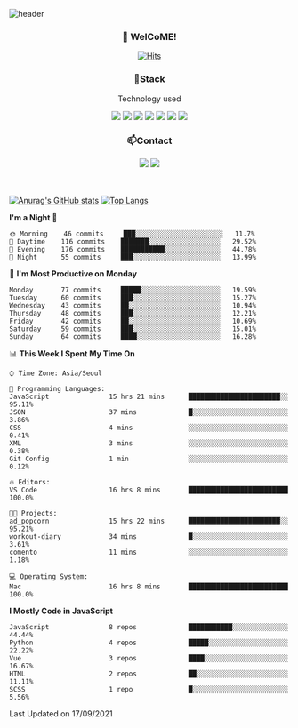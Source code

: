 ![header](https://capsule-render.vercel.app/api?type=waving&color=gradient&height=200&text=Kyungjoon&fontAlign=70&fontAlignY=40&animation=twinkling)

<h3 align="center">👋 WelCoME!</h3>

<div align=center>
  
[![Hits](https://hits.seeyoufarm.com/api/count/incr/badge.svg?url=https%3A%2F%2Fgithub.com%2Fuvula6921&count_bg=%2322BAC9&title_bg=%23827F7F&icon=iconify.svg&icon_color=%2325A27F&title=visits&edge_flat=false)](https://hits.seeyoufarm.com)
  
</div>
<h3 align="center">📌Stack</h3>
<p align="center">Technology used</p>
<div align="center"><img src="https://img.shields.io/badge/HTML5-E34F26?style=flat-square&logo=HTML5&logoColor=white"></img> <img src="https://img.shields.io/badge/CSS3-0A84FF?style=flat-square&logo=CSS3&logoColor=white"></img> <img src="https://img.shields.io/badge/JavaScript-FFCD11?style=flat-square&logo=JavaScript&logoColor=white"></img> <img src="https://img.shields.io/badge/React-00BCF6?style=flat-square&logo=React&logoColor=white"></img> <img src="https://img.shields.io/badge/jQuery-3655FF?style=flat-square&logo=jQuery&logoColor=white"></img> <img src="https://img.shields.io/badge/Ruby-E0115F?style=flat-square&logo=Ruby&logoColor=white"></img> <img src="https://img.shields.io/badge/Python-4B8BBE?style=flat-square&logo=Python&logoColor=white"></img></div>

<h3 align="center">📫Contact</h3>
<div align="center"><a href="https://velog.io/@uvula6921/"><img src="https://img.shields.io/badge/Blog-20c997?style=flat-square&logo=V&logoColor=white"/></a> <a href="pkj6921@gmail.com"><img src="https://img.shields.io/badge/Gmail-EA4335?style=flat-square&logo=Gmail&logoColor=white"/></a></div>
<br>
<br>

[![Anurag's GitHub stats](https://github-readme-stats.vercel.app/api?username=uvula6921&hide=stars,issues&show_icons=true&count_private=true&theme=tokyonight)](https://github.com/anuraghazra/github-readme-stats)
[![Top Langs](https://github-readme-stats.vercel.app/api/top-langs/?username=uvula6921&hide=css,jupyter%20notebook,html&exclude_repo=uvula6921,uvula6921.github.io&layout=compact&langs_count=8)](https://github.com/anuraghazra/github-readme-stats)

<!--START_SECTION:waka-->
**I'm a Night 🦉** 

```text
🌞 Morning    46 commits     ███░░░░░░░░░░░░░░░░░░░░░░   11.7% 
🌆 Daytime    116 commits    ███████░░░░░░░░░░░░░░░░░░   29.52% 
🌃 Evening    176 commits    ███████████░░░░░░░░░░░░░░   44.78% 
🌙 Night      55 commits     ███░░░░░░░░░░░░░░░░░░░░░░   13.99%

```
📅 **I'm Most Productive on Monday** 

```text
Monday       77 commits     █████░░░░░░░░░░░░░░░░░░░░   19.59% 
Tuesday      60 commits     ███░░░░░░░░░░░░░░░░░░░░░░   15.27% 
Wednesday    43 commits     ██░░░░░░░░░░░░░░░░░░░░░░░   10.94% 
Thursday     48 commits     ███░░░░░░░░░░░░░░░░░░░░░░   12.21% 
Friday       42 commits     ██░░░░░░░░░░░░░░░░░░░░░░░   10.69% 
Saturday     59 commits     ███░░░░░░░░░░░░░░░░░░░░░░   15.01% 
Sunday       64 commits     ████░░░░░░░░░░░░░░░░░░░░░   16.28%

```


📊 **This Week I Spent My Time On** 

```text
⌚︎ Time Zone: Asia/Seoul

💬 Programming Languages: 
JavaScript               15 hrs 21 mins      ███████████████████████░░   95.11% 
JSON                     37 mins             █░░░░░░░░░░░░░░░░░░░░░░░░   3.86% 
CSS                      4 mins              ░░░░░░░░░░░░░░░░░░░░░░░░░   0.41% 
XML                      3 mins              ░░░░░░░░░░░░░░░░░░░░░░░░░   0.38% 
Git Config               1 min               ░░░░░░░░░░░░░░░░░░░░░░░░░   0.12%

🔥 Editors: 
VS Code                  16 hrs 8 mins       █████████████████████████   100.0%

🐱‍💻 Projects: 
ad_popcorn               15 hrs 22 mins      ███████████████████████░░   95.21% 
workout-diary            34 mins             █░░░░░░░░░░░░░░░░░░░░░░░░   3.61% 
comento                  11 mins             ░░░░░░░░░░░░░░░░░░░░░░░░░   1.18%

💻 Operating System: 
Mac                      16 hrs 8 mins       █████████████████████████   100.0%

```

**I Mostly Code in JavaScript** 

```text
JavaScript               8 repos             ███████████░░░░░░░░░░░░░░   44.44% 
Python                   4 repos             █████░░░░░░░░░░░░░░░░░░░░   22.22% 
Vue                      3 repos             ████░░░░░░░░░░░░░░░░░░░░░   16.67% 
HTML                     2 repos             ██░░░░░░░░░░░░░░░░░░░░░░░   11.11% 
SCSS                     1 repo              █░░░░░░░░░░░░░░░░░░░░░░░░   5.56%

```



 Last Updated on 17/09/2021
<!--END_SECTION:waka-->
